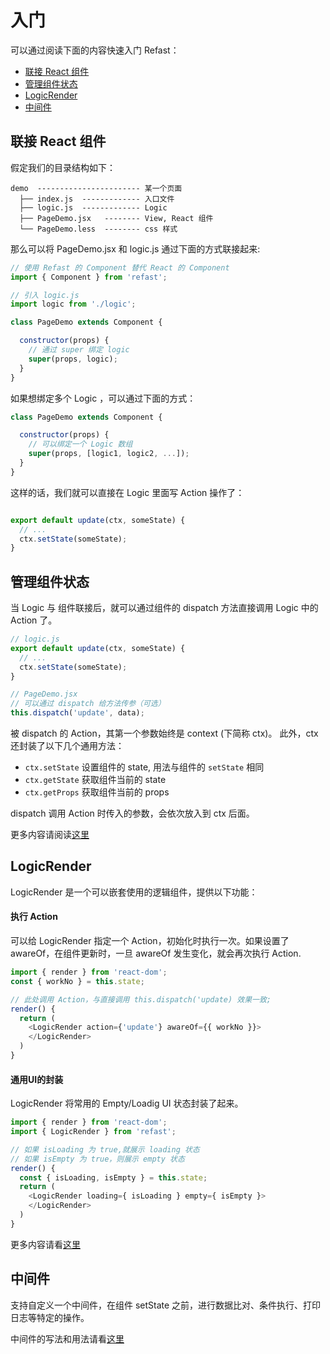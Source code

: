# 入门
可以通过阅读下面的内容快速入门 Refast：
- [联接 React 组件](#联接react组件)
- [管理组件状态](#更新组件的state)
- [LogicRender](#logicrender)
- [中间件](#中间件)

## 联接 React 组件
假定我们的目录结构如下：

```
demo  ----------------------- 某一个页面
  ├── index.js  ------------- 入口文件
  ├── logic.js  ------------- Logic
  ├── PageDemo.jsx   -------- View, React 组件
  └── PageDemo.less  -------- css 样式
```

那么可以将 PageDemo.jsx 和 logic.js 通过下面的方式联接起来:

```jsx
// 使用 Refast 的 Component 替代 React 的 Component
import { Component } from 'refast';

// 引入 logic.js
import logic from './logic';

class PageDemo extends Component {

  constructor(props) {
    // 通过 super 绑定 logic
    super(props, logic);
  }
}
```

如果想绑定多个 Logic ，可以通过下面的方式：

```jsx
class PageDemo extends Component {

  constructor(props) {
    // 可以绑定一个 Logic 数组
    super(props, [logic1, logic2, ...]);
  }
}
```

这样的话，我们就可以直接在 Logic 里面写 Action 操作了：

```javascript

export default update(ctx, someState) {
  // ...
  ctx.setState(someState);
}
```

## 管理组件状态

当 Logic 与 组件联接后，就可以通过组件的 dispatch 方法直接调用 Logic 中的 Action 了。

```javascript
// logic.js
export default update(ctx, someState) {
  // ...
  ctx.setState(someState);
}

// PageDemo.jsx
// 可以通过 dispatch 给方法传参（可选）
this.dispatch('update', data);

```
被 dispatch 的 Action，其第一个参数始终是 context (下简称 ctx)。 此外，ctx 还封装了以下几个通用方法：

- `ctx.setState` 设置组件的 state, 用法与组件的 `setState` 相同
- `ctx.getState` 获取组件当前的 state
- `ctx.getProps` 获取组件当前的 props

dispatch 调用 Action 时传入的参数，会依次放入到 ctx 后面。

更多内容请阅读[这里](Logic.md)

## LogicRender

LogicRender 是一个可以嵌套使用的逻辑组件，提供以下功能：

#### 执行 Action

可以给 LogicRender 指定一个 Action，初始化时执行一次。如果设置了 awareOf，在组件更新时，一旦 awareOf 发生变化，就会再次执行 Action.

```javascript
import { render } from 'react-dom';
const { workNo } = this.state;

// 此处调用 Action，与直接调用 this.dispatch('update) 效果一致;
render() {
  return (
    <LogicRender action={'update'} awareOf={{ workNo }}>
    </LogicRender> 
  )
}
```


#### 通用UI的封装

LogicRender 将常用的 Empty/Loadig UI 状态封装了起来。
```javascript
import { render } from 'react-dom';
import { LogicRender } from 'refast';

// 如果 isLoading 为 true,就展示 loading 状态
// 如果 isEmpty 为 true，则展示 empty 状态
render() {
  const { isLoading, isEmpty } = this.state;
  return (
    <LogicRender loading={ isLoading } empty={ isEmpty }>
    </LogicRender> 
  )
}
```
更多内容请看[这里](LogicRender.md)


## 中间件

支持自定义一个中间件，在组件 setState 之前，进行数据比对、条件执行、打印日志等特定的操作。

中间件的写法和用法请看[这里](Middleware.md)
